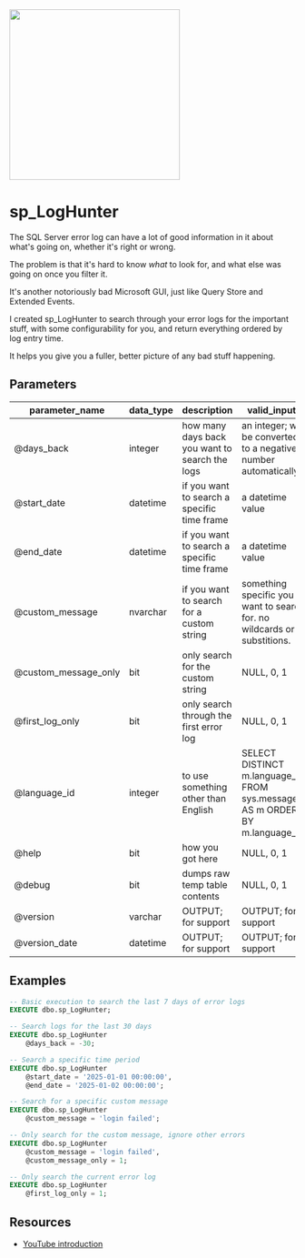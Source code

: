 <img src="https://erikdarling.com/wp-content/uploads/2025/08/darling-data-logo_RGB.jpg" width="300px" />

# sp_LogHunter

The SQL Server error log can have a lot of good information in it about what's going on, whether it's right or wrong.

The problem is that it's hard to know *what* to look for, and what else was going on once you filter it.

It's another notoriously bad Microsoft GUI, just like Query Store and Extended Events.

I created sp_LogHunter to search through your error logs for the important stuff, with some configurability for you, and return everything ordered by log entry time.

It helps you give you a fuller, better picture of any bad stuff happening.

## Parameters

|    parameter_name    | data_type |                  description                   |                                 valid_inputs                                 |   defaults   |
|----------------------|-----------|------------------------------------------------|------------------------------------------------------------------------------|--------------|
| @days_back           | integer   | how many days back you want to search the logs | an integer; will be converted to a negative number automatically             | -7           |
| @start_date          | datetime  | if you want to search a specific time frame    | a datetime value                                                             | NULL         |
| @end_date            | datetime  | if you want to search a specific time frame    | a datetime value                                                             | NULL         |
| @custom_message      | nvarchar  | if you want to search for a custom string      | something specific you want to search for. no wildcards or substitions.      | NULL         |
| @custom_message_only | bit       | only search for the custom string              | NULL, 0, 1                                                                   | 0            |
| @first_log_only      | bit       | only search through the first error log        | NULL, 0, 1                                                                   | 0            |
| @language_id         | integer   | to use something other than English            | SELECT DISTINCT m.language_id FROM sys.messages AS m ORDER BY m.language_id; | 1033         |
| @help                | bit       | how you got here                               | NULL, 0, 1                                                                   | 0            |
| @debug               | bit       | dumps raw temp table contents                  | NULL, 0, 1                                                                   | 0            |
| @version             | varchar   | OUTPUT; for support                            | OUTPUT; for support                                                          | none; OUTPUT |
| @version_date        | datetime  | OUTPUT; for support                            | OUTPUT; for support                                                          | none; OUTPUT |

## Examples

```sql
-- Basic execution to search the last 7 days of error logs
EXECUTE dbo.sp_LogHunter;

-- Search logs for the last 30 days
EXECUTE dbo.sp_LogHunter
    @days_back = -30;

-- Search a specific time period
EXECUTE dbo.sp_LogHunter
    @start_date = '2025-01-01 00:00:00',
    @end_date = '2025-01-02 00:00:00';

-- Search for a specific custom message
EXECUTE dbo.sp_LogHunter
    @custom_message = 'login failed';

-- Only search for the custom message, ignore other errors
EXECUTE dbo.sp_LogHunter
    @custom_message = 'login failed',
    @custom_message_only = 1;

-- Only search the current error log
EXECUTE dbo.sp_LogHunter
    @first_log_only = 1;
```

## Resources
* [YouTube introduction](https://youtu.be/L_yJ6zPjHfs)